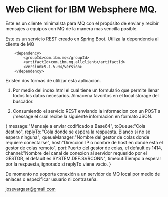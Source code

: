 # Web Client for IBM Websphere MQ.

Este es un cliente minimalsta para MQ con el propósito de enviar y recibir mensajes a equipos con MQ de la manera mas sencilla posible.

Este es un servicio REST creado en Spring Boot. Utiliza la dependencia al cliente de MQ

		<dependency>
			<groupId>com.ibm.mq</groupId>
			<artifactId>com.ibm.mq.allclient</artifactId>
			<version>9.1.5.0</version>
		</dependency>

Existen dos formas de utilizar esta aplicacion.

1. Por medio del index.html el cual tiene un formulario que permite llenar todos los datos necesarios. Almacena favoritos en el local storage del buscador.

2. Consumiendo el servicio REST enviando la informacion con un POST a /message el cual recibe la siguiente informacion en formato JSON.

{
    message:"Mensaje a enviar codificado a Base64",
    toQueue:"Cola destino",
    replyTo:"Cola donde se espera la respuesta. Blanco si no se espera ninguna",
    queueManager:"Nombre del gestor de colas donde requiere conectarse",
    host:"Direccion IP o nombre de host en donde esta el gestor de colas remoto",
    port:Puerto del gestor de colas, el default es 1414,
    channel:"Nombre del canal de conexion al servidor requerido por el GESTOR, el default es SYSTEM.DEF.SVRCONN",
    timeout:Tiempo a esperar por la respuesta, ignorado si replyTo viene vacio.
}

De momento no soporta conexión a un servidor de MQ local por medio de enlaces o especificar usuario ni contraseña.

josevargasr@gmail.com

